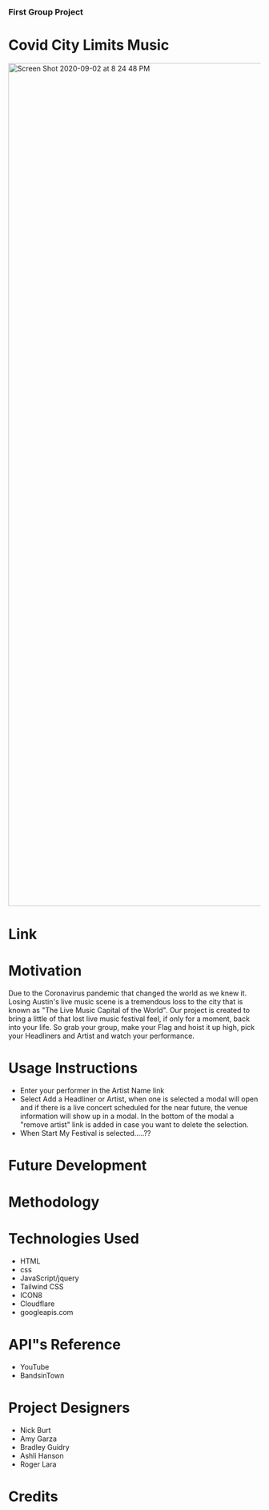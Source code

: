 ### First Group Project 
# Covid City Limits Music
<img width="1680" alt="Screen Shot 2020-09-02 at 8 24 48 PM" src="https://user-images.githubusercontent.com/60681276/92065806-f1a7b080-ed65-11ea-91d3-dc86be7c425a.png">

# Link

# Motivation 
Due to the Coronavirus pandemic that changed the world as we knew it. Losing Austin's live music scene is a tremendous loss to the city that is known as "The Live Music Capital of the World". Our project is created to bring a little of that lost live music festival feel, if only for a moment, back into your life. So grab your group, make your Flag and hoist it up high, pick your Headliners and Artist and watch your performance.

# Usage Instructions
* Enter your performer in the Artist Name link
* Select Add a Headliner or Artist, when one is selected a modal will open and if there is a live  concert scheduled for the near future, the venue information will show up in a modal. In the bottom of the modal a "remove artist" link is added in case you want to delete the selection.
* When Start My Festival is selected.....?? 

# Future Development 

# Methodology

# Technologies Used
* HTML
* css
* JavaScript/jquery 
* Tailwind CSS 
* ICON8 
* Cloudflare 
* googleapis.com 


# API"s Reference 
* YouTube
* BandsinTown

# Project Designers
* Nick Burt      
* Amy Garza
* Bradley Guidry
* Ashli Hanson       
* Roger Lara       
    

# Credits











